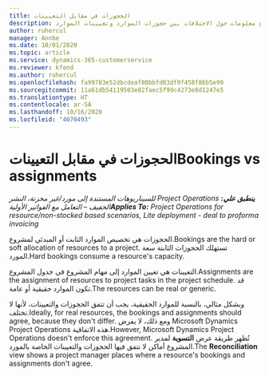 ```yaml
---
title: الحجوزات في مقابل التعيينات
description: يوفر هذا الموضوع معلومات حول الاختلافات بين حجوزات الموارد وتعيينات الموارد.
author: ruhercul
manager: Annbe
ms.date: 10/01/2020
ms.topic: article
ms.service: dynamics-365-customerservice
ms.reviewer: kfend
ms.author: ruhercul
ms.openlocfilehash: fa99783e52dbcdeaf80bbfd03df0f458f86b5e99
ms.sourcegitcommit: 11a61db54119503e82faec5f99c4273e8d1247e5
ms.translationtype: HT
ms.contentlocale: ar-SA
ms.lasthandoff: 10/16/2020
ms.locfileid: "4070493"
---
```

# <a name="bookings-vs-assignments"></a><span data-ttu-id="0ebb8-103">الحجوزات في مقابل التعيينات</span><span class="sxs-lookup"><span data-stu-id="0ebb8-103">Bookings vs assignments</span></span>

<span data-ttu-id="0ebb8-104">_**ينطبق علي:** ‏‫Project Operations للسيناريوهات المستندة إلى مورد/غير مخزنة‬، ‏‫النشر الخفيف – التعامل مع الفواتير الأولية‬_</span><span class="sxs-lookup"><span data-stu-id="0ebb8-104">_**Applies To:** Project Operations for resource/non-stocked based scenarios, Lite deployment - deal to proforma invoicing_</span></span>

<span data-ttu-id="0ebb8-105">الحجوزات هي تخصيص الموارد الثابت أو المبدئي لمشروع.</span><span class="sxs-lookup"><span data-stu-id="0ebb8-105">Bookings are the hard or soft allocation of resources to a project.</span></span> <span data-ttu-id="0ebb8-106">تستهلك الحجوزات الثابتة سعة المورد.</span><span class="sxs-lookup"><span data-stu-id="0ebb8-106">Hard bookings consume a resource's capacity.</span></span> 

<span data-ttu-id="0ebb8-107">التعيينات هي تعيين الموارد إلى مهام المشروع في جدول المشروع.</span><span class="sxs-lookup"><span data-stu-id="0ebb8-107">Assignments are the assignment of resources to project tasks in the project schedule.</span></span> <span data-ttu-id="0ebb8-108">قد تكون الموارد حقيقية أو عامة.</span><span class="sxs-lookup"><span data-stu-id="0ebb8-108">The resources can be real or generic.</span></span> 

<span data-ttu-id="0ebb8-109">وبشكل مثالي، بالنسبة للموارد الحقيقية، يجب أن تتفق الحجوزات والتعيينات، لأنها لا تختلف.</span><span class="sxs-lookup"><span data-stu-id="0ebb8-109">Ideally, for real resources, the bookings and assignments should agree, because they don't differ.</span></span> <span data-ttu-id="0ebb8-110">ومع ذلك، لا يفرض Microsoft Dynamics Project Operations هذه الاتفاقية.</span><span class="sxs-lookup"><span data-stu-id="0ebb8-110">However, Microsoft Dynamics Project Operations doesn't enforce this agreement.</span></span> <span data-ttu-id="0ebb8-111">تُظهر طريقة عرض **التسوية** لمدير المشروع أماكن لا تتفق فيها الحجوزات والتعيينات الخاصة بالمورد.</span><span class="sxs-lookup"><span data-stu-id="0ebb8-111">The **Reconciliation** view shows a project manager places where a resource's bookings and assignments don't agree.</span></span>
